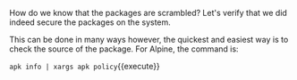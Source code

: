 How do we know that the packages are scrambled? Let's verify that we did indeed secure the packages on the system.

This can be done in many ways however, the quickest and easiest way is to check the source of the package. For Alpine, the command is:

`apk info | xargs apk policy`{{execute}}

